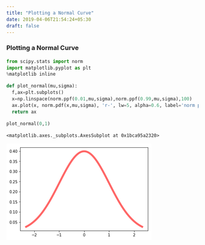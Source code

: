 ```yaml
---
title: "Plotting a Normal Curve"
date: 2019-04-06T21:54:24+05:30
draft: false
---
```


### Plotting a Normal Curve


```python
from scipy.stats import norm
import matplotlib.pyplot as plt
%matplotlib inline
```


```python
def plot_normal(mu,sigma):
  f,ax=plt.subplots()
  x=np.linspace(norm.ppf(0.01,mu,sigma),norm.ppf(0.99,mu,sigma),100)
  ax.plot(x, norm.pdf(x,mu,sigma), 'r-', lw=5, alpha=0.6, label='norm pdf')
  return ax
```


```python
plot_normal(0,1)
```




    <matplotlib.axes._subplots.AxesSubplot at 0x1bca95a2320>




![png](plot.png)

